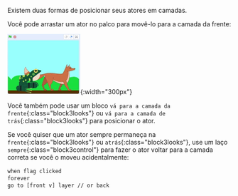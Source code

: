 Existem duas formas de posicionar seus atores em camadas.

Você pode arrastar um ator no palco para movê-lo para a camada da frente:

![Arrastar um ator no Palco para movê-lo para frente, em seguida, arrastar outro ator no Palco para movê-lo para frente.](images/drag-sprite-change-layers.gif){:width="300px"}

Você também pode usar um bloco `vá para a camada da frente`{:class="block3looks"} ou `vá para a camada de trás`{:class="block3looks"} para posicionar o ator.

Se você quiser que um ator sempre permaneça na `frente`{:class="block3looks"} ou `atrás`{:class="block3looks"}, use um laço `sempre`{:class="block3control"} para fazer o ator voltar para a camada correta se você o moveu acidentalmente:

```blocks3
when flag clicked
forever
go to [front v] layer // or back
```
